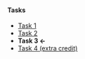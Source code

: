 #### Tasks ####

* [Task 1](./task-1.md)
* [Task 2](./task-2.md)
* **Task 3 <-**
* [Task 4 (extra credit)](./task-4.md)
